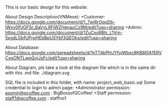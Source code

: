 This is our basic design for this website:

About Design Description(VNMese):
  +Customer:  https://docs.google.com/document/d/1_7wj6rOqoDb-IWxv0PJGFSr_6aVyL9FiWZHenauCz9M/edit?usp=sharing
  +Admin: https://docs.google.com/document/d/1ZuCxoRBtr_L1Vm-5sgdLGbfUPrpHEbBpUSYbf3QEOks/edit?usp=sharing

About Database: https://docs.google.com/spreadsheets/d/1nTT4bPHJYfyiWbxc8KB8I0A1ERVCxqONTLwpQvjJsFc/edit?usp=sharing

About Diagram, pls take a look at the diagram file which is in the same dir with this .md file: ./diagram.svg

SQL file is included in this folder, with name: project_web_basic.sql
Some credential to login to admin page:
      +Administrator permission: assmin@qcoffee.com : BigBossofQCoffee!
      +Staff permission: staff1@qcoffee.com : staffno1 